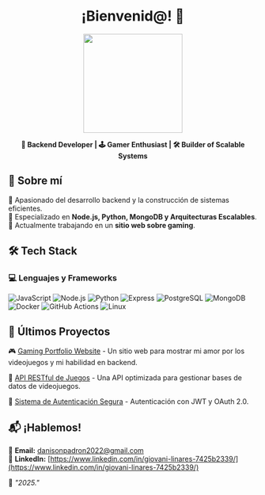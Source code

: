 <!-- Encabezado con estilo -->
<h1 align="center">¡Bienvenid@! 👾</h1>

<p align="center">
  <img src="https://media.giphy.com/media/hqU2KkjW5bE2v2Z7Q2/giphy.gif" width="200">
</p>

<p align="center">
  <b>🚀 Backend Developer | 🕹️ Gamer Enthusiast | 🛠️ Builder of Scalable Systems</b>
</p>

## 🌟 Sobre mí
🔹 Apasionado del desarrollo backend y la construcción de sistemas eficientes.  
🔹 Especializado en <b>Node.js, Python, MongoDB y Arquitecturas Escalables</b>.  
🔹 Actualmente trabajando en un <b>sitio web sobre gaming</b>.  


## 🛠️ Tech Stack


### 💻 Lenguajes y Frameworks
![JavaScript](https://img.shields.io/badge/-JavaScript-F7DF1E?style=flat-square&logo=javascript&logoColor=black)
![Node.js](https://img.shields.io/badge/-Node.js-339933?style=flat-square&logo=node.js&logoColor=white)
![Python](https://img.shields.io/badge/-Python-3776AB?style=flat-square&logo=python&logoColor=white)
![Express](https://img.shields.io/badge/-Express.js-000000?style=flat-square&logo=express&logoColor=white)
![PostgreSQL](https://img.shields.io/badge/-PostgreSQL-4169E1?style=flat-square&logo=postgresql&logoColor=white)
![MongoDB](https://img.shields.io/badge/-MongoDB-47A248?style=flat-square&logo=mongodb&logoColor=white)
![Docker](https://img.shields.io/badge/-Docker-2496ED?style=flat-square&logo=docker&logoColor=white)
![GitHub Actions](https://img.shields.io/badge/-GitHub_Actions-2088FF?style=flat-square&logo=github-actions&logoColor=white)
![Linux](https://img.shields.io/badge/-Linux-FCC624?style=flat-square&logo=linux&logoColor=black)


## 📌 Últimos Proyectos

🎮 [Gaming Portfolio Website](https://github.com/tuusuario/gaming-portfolio) - Un sitio web para mostrar mi amor por los videojuegos y mi habilidad en backend.  

📂 [API RESTful de Juegos](https://github.com/tuusuario/game-api) - Una API optimizada para gestionar bases de datos de videojuegos.  

🚀 [Sistema de Autenticación Segura](https://github.com/tuusuario/auth-system) - Autenticación con JWT y OAuth 2.0.


## 📬 ¡Hablemos!

💌 **Email:** [danisonpadron2022@gmail.com](danisonpadron2022@gmail.com)  
💼 **LinkedIn:** [https://www.linkedin.com/in/giovani-linares-7425b2339/](https://www.linkedin.com/in/giovani-linares-7425b2339/)  

🌟 _"2025."_  

